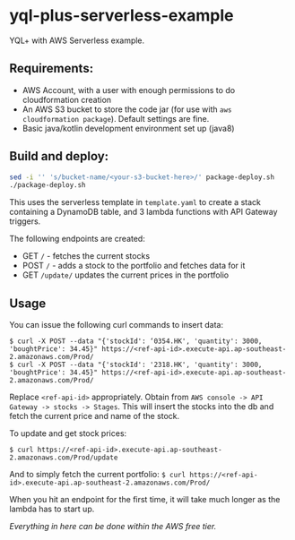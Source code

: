 # yql-plus-serverless-example
YQL+ with AWS Serverless example.

## Requirements:
* AWS Account, with a user with enough permissions to do cloudformation creation
* An AWS S3 bucket to store the code jar (for use with `aws cloudformation package`). Default settings are fine.
* Basic java/kotlin development environment set up (java8)

## Build and deploy:
```bash
sed -i '' 's/bucket-name/<your-s3-bucket-here>/' package-deploy.sh
./package-deploy.sh
```

This uses the serverless template in `template.yaml` to create a stack containing a DynamoDB table, and 3 lambda functions with API Gateway triggers.

The following endpoints are created:
* GET `/` - fetches the current stocks
* POST `/` - adds a stock to the portfolio and fetches data for it
* GET `/update/` updates the current prices in the portfolio


## Usage
You can issue the following curl commands to insert data:
```
$ curl -X POST --data "{'stockId': ‘0354.HK', 'quantity': 3000, 'boughtPrice': 34.45}" https://<ref-api-id>.execute-api.ap-southeast-2.amazonaws.com/Prod/
$ curl -X POST --data "{'stockId': '2318.HK', 'quantity': 3000, 'boughtPrice': 34.45}" https://<ref-api-id>.execute-api.ap-southeast-2.amazonaws.com/Prod/
```

Replace `<ref-api-id>` appropriately. Obtain from `AWS console -> API Gateway -> stocks -> Stages`. This will insert the stocks into the db and fetch the current price and name of the stock.

To update and get stock prices:

```
$ curl https://<ref-api-id>.execute-api.ap-southeast-2.amazonaws.com/Prod/update
```

And to simply fetch the current portfolio:
```$ curl https://<ref-api-id>.execute-api.ap-southeast-2.amazonaws.com/Prod/```

When you hit an endpoint for the first time, it will take much longer as the lambda has to start up.

*Everything in here can be done within the AWS free tier.*